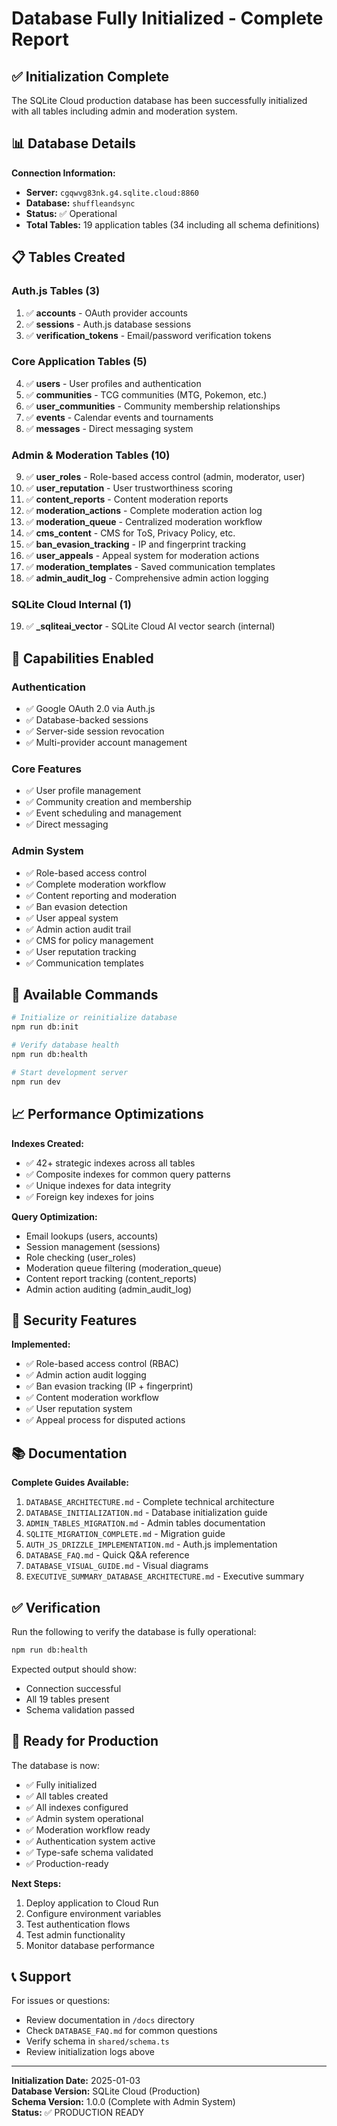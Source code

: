 # Database Fully Initialized - Complete Report

## ✅ Initialization Complete

The SQLite Cloud production database has been successfully initialized with all tables including admin and moderation system.

## 📊 Database Details

**Connection Information:**
- **Server:** `cgqwvg83nk.g4.sqlite.cloud:8860`
- **Database:** `shuffleandsync`
- **Status:** ✅ Operational
- **Total Tables:** 19 application tables (34 including all schema definitions)

## 📋 Tables Created

### Auth.js Tables (3)
1. ✅ **accounts** - OAuth provider accounts
2. ✅ **sessions** - Auth.js database sessions  
3. ✅ **verification_tokens** - Email/password verification tokens

### Core Application Tables (5)
4. ✅ **users** - User profiles and authentication
5. ✅ **communities** - TCG communities (MTG, Pokemon, etc.)
6. ✅ **user_communities** - Community membership relationships
7. ✅ **events** - Calendar events and tournaments
8. ✅ **messages** - Direct messaging system

### Admin & Moderation Tables (10)
9. ✅ **user_roles** - Role-based access control (admin, moderator, user)
10. ✅ **user_reputation** - User trustworthiness scoring
11. ✅ **content_reports** - Content moderation reports
12. ✅ **moderation_actions** - Complete moderation action log
13. ✅ **moderation_queue** - Centralized moderation workflow
14. ✅ **cms_content** - CMS for ToS, Privacy Policy, etc.
15. ✅ **ban_evasion_tracking** - IP and fingerprint tracking
16. ✅ **user_appeals** - Appeal system for moderation actions
17. ✅ **moderation_templates** - Saved communication templates
18. ✅ **admin_audit_log** - Comprehensive admin action logging

### SQLite Cloud Internal (1)
19. ✅ **_sqliteai_vector** - SQLite Cloud AI vector search (internal)

## 🎯 Capabilities Enabled

### Authentication
- ✅ Google OAuth 2.0 via Auth.js
- ✅ Database-backed sessions
- ✅ Server-side session revocation
- ✅ Multi-provider account management

### Core Features
- ✅ User profile management
- ✅ Community creation and membership
- ✅ Event scheduling and management
- ✅ Direct messaging

### Admin System
- ✅ Role-based access control
- ✅ Complete moderation workflow
- ✅ Content reporting and moderation
- ✅ Ban evasion detection
- ✅ User appeal system
- ✅ Admin action audit trail
- ✅ CMS for policy management
- ✅ User reputation tracking
- ✅ Communication templates

## 🚀 Available Commands

```bash
# Initialize or reinitialize database
npm run db:init

# Verify database health
npm run db:health

# Start development server
npm run dev
```

## 📈 Performance Optimizations

**Indexes Created:**
- ✅ 42+ strategic indexes across all tables
- ✅ Composite indexes for common query patterns
- ✅ Unique indexes for data integrity
- ✅ Foreign key indexes for joins

**Query Optimization:**
- Email lookups (users, accounts)
- Session management (sessions)
- Role checking (user_roles)
- Moderation queue filtering (moderation_queue)
- Content report tracking (content_reports)
- Admin action auditing (admin_audit_log)

## 🔐 Security Features

**Implemented:**
- ✅ Role-based access control (RBAC)
- ✅ Admin action audit logging
- ✅ Ban evasion tracking (IP + fingerprint)
- ✅ Content moderation workflow
- ✅ User reputation system
- ✅ Appeal process for disputed actions

## 📚 Documentation

**Complete Guides Available:**
1. `DATABASE_ARCHITECTURE.md` - Complete technical architecture
2. `DATABASE_INITIALIZATION.md` - Database initialization guide
3. `ADMIN_TABLES_MIGRATION.md` - Admin tables documentation
4. `SQLITE_MIGRATION_COMPLETE.md` - Migration guide
5. `AUTH_JS_DRIZZLE_IMPLEMENTATION.md` - Auth.js implementation
6. `DATABASE_FAQ.md` - Quick Q&A reference
7. `DATABASE_VISUAL_GUIDE.md` - Visual diagrams
8. `EXECUTIVE_SUMMARY_DATABASE_ARCHITECTURE.md` - Executive summary

## ✅ Verification

Run the following to verify the database is fully operational:

```bash
npm run db:health
```

Expected output should show:
- Connection successful
- All 19 tables present
- Schema validation passed

## 🎉 Ready for Production

The database is now:
- ✅ Fully initialized
- ✅ All tables created
- ✅ All indexes configured
- ✅ Admin system operational
- ✅ Moderation workflow ready
- ✅ Authentication system active
- ✅ Type-safe schema validated
- ✅ Production-ready

**Next Steps:**
1. Deploy application to Cloud Run
2. Configure environment variables
3. Test authentication flows
4. Test admin functionality
5. Monitor database performance

## 📞 Support

For issues or questions:
- Review documentation in `/docs` directory
- Check `DATABASE_FAQ.md` for common questions
- Verify schema in `shared/schema.ts`
- Review initialization logs above

---

**Initialization Date:** 2025-01-03  
**Database Version:** SQLite Cloud (Production)  
**Schema Version:** 1.0.0 (Complete with Admin System)  
**Status:** ✅ PRODUCTION READY
